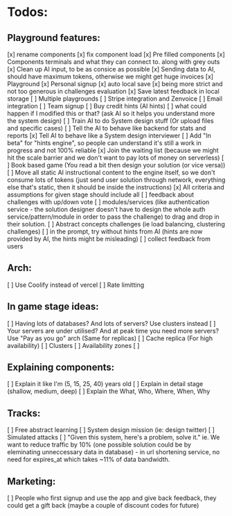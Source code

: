 # Todos:
## Playground features:
[x] rename components
[x] fix component load
[x] Pre filled components
[x] Components terminals and what they can connect to. along with grey outs
[x] Clean up AI input, to be as consice as possible
[x] Sending data to AI, should have maximum tokens, otherwise we might get huge invoices
[x] Playground
[x] Personal signup
[x] auto local save
[x] being more strict and not too generous in challenges evaluation
[x] Save latest feedback in local storage
[ ] Multiple playgrounds
[ ] Stripe integration and Zenvoice
[ ] Email integration
[ ] Team signup
[ ] Buy credit hints (AI hints)
[ ] what could happen if I modified this or that? (ask AI so it helps you understand more the system design)
[ ] Train AI to do System design stuff (Or upload files and specific cases)
[ ] Tell the AI to behave like backend for stats and reports
[x] Tell AI to behave like a System design interviewer
[ ] Add "In beta" for "hints engine", so people can understand it's still a work in progress and not 100% reliable
[x] Join the waiting list (because we might hit the scale barrier and we don't want to pay lots of money on serverless)
[ ] Book based game (You read a bit then design your solution (or vice versa))
[ ] Move all static AI instructional content to the engine itself, so we don't consume lots of tokens (just send user solution through network, everything else that's static, then it should be inside the instructions)
[x] All criteria and assumptions for given stage should include all
[ ] feedback about challenges with up/down vote
[ ] modules/services (like authentication service - the solution designer doesn't have to design the whole auth service/pattern/module in order to pass the challenge) to drag and drop in their solution.
[ ] Abstract concepts challenges (ie load balancing, clustering challenges)
[ ] in the prompt, try without hints from AI (hints are now provided by AI, the hints might be misleading)
[ ] collect feedback from users
## Arch:
[ ] Use Coolify instead of vercel
[ ] Rate limitting

## In game stage ideas:
[ ] Having lots of databases? And lots of servers? Use clusters instead
[ ] Your servers are under utilised? And at peak time you need more servers? Use "Pay as you go" arch (Same for replicas)
[ ] Cache replica (For high availability)
[ ] Clusters
[ ] Availability zones
[ ] 

## Explaining components:
[ ] Explain it like I'm (5, 15, 25, 40) years old
[ ] Explain in detail stage (shallow, medium, deep)
[ ] Explain the What, Who, Where, When, Why

## Tracks:
[ ] Free abstract learning
[ ] System design mission (ie: design twitter)
[ ] Simulated attacks
[ ] "Given this system, here's a problem, solve it." ie. We want to reduce traffic by 10% (one possible solution could be by eleminating unneccessary data in database) - in url shortening service, no need for expires_at which takes ~11% of data bandwidth.

## Marketing:
[ ] People who first signup and use the app and give back feedback, they could get a gift back (maybe a couple of discount codes for future)
